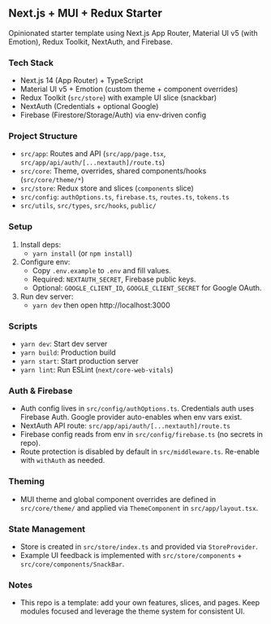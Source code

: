 ## Next.js + MUI + Redux Starter

Opinionated starter template using Next.js App Router, Material UI v5 (with Emotion), Redux Toolkit, NextAuth, and Firebase.

### Tech Stack
- Next.js 14 (App Router) + TypeScript
- Material UI v5 + Emotion (custom theme + component overrides)
- Redux Toolkit (`src/store`) with example UI slice (snackbar)
- NextAuth (Credentials + optional Google)
- Firebase (Firestore/Storage/Auth) via env-driven config

### Project Structure
- `src/app`: Routes and API (`src/app/page.tsx`, `src/app/api/auth/[...nextauth]/route.ts`)
- `src/core`: Theme, overrides, shared components/hooks (`src/core/theme/*`)
- `src/store`: Redux store and slices (`components` slice)
- `src/config`: `authOptions.ts`, `firebase.ts`, `routes.ts`, `tokens.ts`
- `src/utils`, `src/types`, `src/hooks`, `public/`

### Setup
1) Install deps:
   - `yarn install` (or `npm install`)
2) Configure env:
   - Copy `.env.example` to `.env` and fill values.
   - Required: `NEXTAUTH_SECRET`, Firebase public keys.
   - Optional: `GOOGLE_CLIENT_ID`, `GOOGLE_CLIENT_SECRET` for Google OAuth.
3) Run dev server:
   - `yarn dev` then open http://localhost:3000

### Scripts
- `yarn dev`: Start dev server
- `yarn build`: Production build
- `yarn start`: Start production server
- `yarn lint`: Run ESLint (`next/core-web-vitals`)

### Auth & Firebase
- Auth config lives in `src/config/authOptions.ts`. Credentials auth uses Firebase Auth. Google provider auto-enables when env vars exist.
- NextAuth API route: `src/app/api/auth/[...nextauth]/route.ts`
- Firebase config reads from env in `src/config/firebase.ts` (no secrets in repo).
- Route protection is disabled by default in `src/middleware.ts`. Re-enable with `withAuth` as needed.

### Theming
- MUI theme and global component overrides are defined in `src/core/theme/` and applied via `ThemeComponent` in `src/app/layout.tsx`.

### State Management
- Store is created in `src/store/index.ts` and provided via `StoreProvider`.
- Example UI feedback is implemented with `src/store/components` + `src/core/components/SnackBar`.

### Notes
- This repo is a template: add your own features, slices, and pages. Keep modules focused and leverage the theme system for consistent UI.
